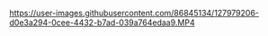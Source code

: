 https://user-images.githubusercontent.com/86845134/127979206-d0e3a294-0cee-4432-b7ad-039a764edaa9.MP4
